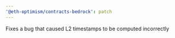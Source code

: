```yaml
---
'@eth-optimism/contracts-bedrock': patch
---
```


Fixes a bug that caused L2 timestamps to be computed incorrectly
